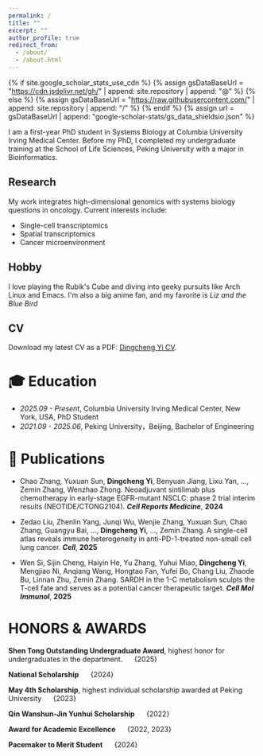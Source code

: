 ```yaml
---
permalink: /
title: ""
excerpt: ""
author_profile: true
redirect_from: 
  - /about/
  - /about.html
---
```


{% if site.google_scholar_stats_use_cdn %}
{% assign gsDataBaseUrl = "https://cdn.jsdelivr.net/gh/" | append: site.repository | append: "@" %}
{% else %}
{% assign gsDataBaseUrl = "https://raw.githubusercontent.com/" | append: site.repository | append: "/" %}
{% endif %}
{% assign url = gsDataBaseUrl | append: "google-scholar-stats/gs_data_shieldsio.json" %}

<span class='anchor' id='about-me'></span>

I am a first-year PhD student in Systems Biology at Columbia University Irving Medical Center. Before my PhD, I completed my undergraduate training at the School of Life Sciences, Peking University with a major in Bioinformatics.

<!-- <a href='https://scholar.google.com/citations?user=8db4bFgAAAAJ'><img src="https://img.shields.io/endpoint?url={{ url | url_encode }}&logo=Google%20Scholar&labelColor=f6f6f6&color=9cf&style=flat&label=Citations"></a>. -->

<span class='anchor' id='research'></span>

## Research

My work integrates high-dimensional genomics with systems biology questions in oncology. Current interests include:

- Single-cell transcriptomics
- Spatial transcriptomics
- Cancer microenvironment

<span class='anchor' id='hobby'></span>

## Hobby

I love playing the Rubik's Cube and diving into geeky pursuits like Arch Linux and Emacs. I'm also a big anime fan, and my favorite is *Liz and the Blue Bird*

<span class='anchor' id='cv'></span>

## CV

Download my latest CV as a PDF: [Dingcheng Yi CV](files/Dingcheng_Yi_CV_latest.pdf).

<span class='anchor' id='blog'></span>

<!-- ## Blog -->

<!-- I share notes on computational biology and graduate life on the [blog](/blog/). Check back for new posts or subscribe via RSS when the feed launches. -->

# 🎓 Education
- *2025.09 - Present*, Columbia University Irving Medical Center, New York, USA, PhD Student
- *2021.09 - 2025.06*,  Peking University，Beijing, Bachelor of Engineering
 
<span class='anchor' id='-lwzl'></span>

# 📝 Publications

- Chao Zhang, Yuxuan Sun, **Dingcheng Yi**, Benyuan Jiang, Lixu Yan, …, Zemin Zhang, Wenzhao Zhong. Neoadjuvant sintilimab plus chemotherapy in early-stage EGFR-mutant NSCLC: phase 2 trial interim results (NEOTIDE/CTONG2104). ***Cell Reports Medicine***, **2024**

- Zedao Liu, Zhenlin Yang, Junqi Wu, Wenjie Zhang, Yuxuan Sun, Chao Zhang, Guangyu Bai, …, **Dingcheng Yi**, …, Zemin Zhang. A single-cell atlas reveals immune heterogeneity in anti-PD-1-treated non-small cell lung cancer. ***Cell***, **2025**

- Wen Si, Sijin Cheng, Haiyin He, Yu Zhang, Yuhui Miao, **Dingcheng Yi**, Mengjiao Ni, Anqiang Wang, Hongtao Fan, Yufei Bo, Chang Liu, Zhaode Bu, Linnan Zhu, Zemin Zhang. SARDH in the 1-C metabolism sculpts the T-cell fate and serves as a potential cancer therapeutic target. ***Cell Mol Immunol***, **2025**

<a id="-ryjx"></a>

# HONORS & AWARDS

**Shen Tong Outstanding Undergraduate Award**, highest honor for undergraduates in the department. &nbsp;&nbsp;&nbsp;&nbsp; {2025}

**National Scholarship** &nbsp;&nbsp;&nbsp;&nbsp; {2024}

**May 4th Scholarship**, highest individual scholarship awarded at Peking University &nbsp;&nbsp;&nbsp;&nbsp; {2023}

**Qin Wanshun-Jin Yunhui Scholarship** &nbsp;&nbsp;&nbsp;&nbsp; {2022}

**Award for Academic Excellence** &nbsp;&nbsp;&nbsp;&nbsp; {2022, 2023}

**Pacemaker to Merit Student** &nbsp;&nbsp;&nbsp;&nbsp; {2024}

<!-- # SKILLS -->

<!-- ## Programming Skills -->

<!-- | Tool      | Description                                                                                                                                                                                                                                                                | -->
<!-- |-----------|----------------------------------------------------------------------------------------------------------------------------------------------------------------------------------------------------------------------------------------------------------------------------| -->
<!-- | R, Python | Familiar with data analysis and visualization packages: ggplot2, dplyr, pandas, matplotlib<br>Familiar with single cell and spatial omics packages: Seurat, Scanpy, Squidpy, Spateo<br>Familiar with machine learning/deep learning frameworks: scikit-learn, PyTorch, PyG | -->
<!-- | Linux     | Familiar with slurm for job scheduling and basic bash script<br>Daily Arch Linux desktop user, familiar with linux system management                                                                                                                                       | -->
<!-- | SQL       | Familiar with basic SQL query                                                                                                                                                                                                                                              | -->

